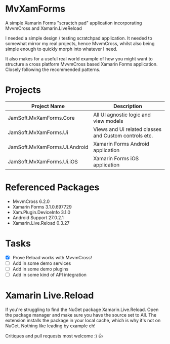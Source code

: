 # MvXamForms

A simple Xamarin Forms "scractch pad" application incorporating MvvmCross and Xamarin.LiveReload

I needed a simple design / testing scratchpad application. It needed to somewhat mirror my real projects, hence MvvmCross, whilst also being simple enough to quickly morph into whatever I need.

It also makes for a useful real world example of how you might want to structure a cross platform MvvmCross based Xamarin Forms application. Closely following the recommended patterns.

# Projects

| Project Name | Description |
| --- | --- |
| JamSoft.MvXamForms.Core | All UI agnostic logic and view models |
| JamSoft.MvXamForms.Ui | Views and Ui related classes and Custom controls etc. |
| JamSoft.MvXamForms.Ui.Android | Xamarin Forms Android application |
| JamSoft.MvXamForms.Ui.iOS | Xamarin Forms iOS application |

# Referenced Packages

- MvvmCross 6.2.0
- Xamarin Forms 3.1.0.697729
- Xam.Plugin.DeviceInfo 3.1.0
- Android Support 27.0.2.1
- Xamarin.Live.Reload 0.3.27

# Tasks

- [x] Prove Reload works with MvvmCross!
- [ ] Add in some demo services
- [ ] Add in some demo plugins
- [ ] Add in some kind of API integration

# Xamarin Live.Reload

If you're struggling to find the NuGet package Xamarin.Live.Reload. Open the package manager and make sure you have the source set to All. The extension installs the package in your local cache, which is why it's not on NuGet. Nothing like leading by example eh!

Critiques and pull requests most welcome :) :+1: